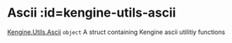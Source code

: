 <!-- a name="Kengine.Utils.Ascii"></a -->

# Ascii  :id=kengine-utils-ascii

[Kengine.Utils.Ascii](Kengine.Utils.Ascii) <code>object</code>
A struct containing Kengine ascii utilitiy functions


